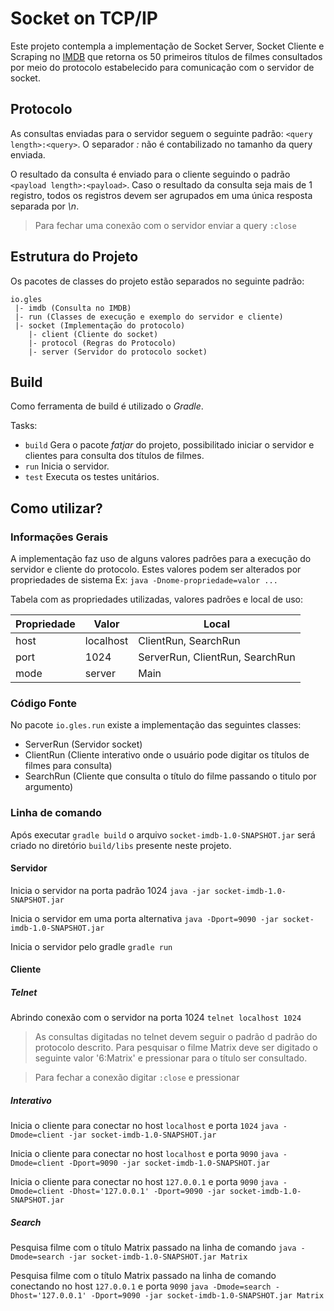 # Socket on TCP/IP

Este projeto contempla a implementação de Socket Server, Socket Cliente e Scraping no [IMDB](https://www.imdb.com.br) que retorna os 50 primeiros títulos de filmes consultados por meio do protocolo estabelecido para comunicação com o servidor de socket.     

## Protocolo

As consultas enviadas para o servidor seguem o seguinte padrão: `<query length>:<query>`. O separador *:* não é contabilizado no tamanho da query enviada.

O resultado da consulta é enviado para o cliente seguindo o padrão `<payload length>:<payload>`. Caso o resultado da consulta seja mais de 1 registro, todos os registros devem ser agrupados em uma única resposta separada por *\n*.

> Para fechar uma conexão com o servidor enviar a query `:close`
 
## Estrutura do Projeto

Os pacotes de classes do projeto estão separados no seguinte padrão:
```
io.gles
 |- imdb (Consulta no IMDB)
 |- run (Classes de execução e exemplo do servidor e cliente)
 |- socket (Implementação do protocolo)
    |- client (Cliente do socket)
    |- protocol (Regras do Protocolo)
    |- server (Servidor do protocolo socket)
```

## Build

Como ferramenta de build é utilizado o *Gradle*.

Tasks:

* `build` Gera o pacote _fatjar_ do projeto, possibilitado iniciar o servidor e clientes para consulta dos títulos de filmes.
* `run` Inicia o servidor.
* `test` Executa os testes unitários.

## Como utilizar?

### Informações Gerais

A implementação faz uso de alguns valores padrões para a execução do servidor e cliente do protocolo.
Estes valores podem ser alterados por propriedades de sistema Ex:  `java -Dnome-propriedade=valor ...`

Tabela com as propriedades utilizadas, valores padrões e local de uso:

Propriedade | Valor | Local
--- | --- | ---
host | localhost | ClientRun, SearchRun
port | 1024 | ServerRun, ClientRun, SearchRun
mode | server | Main
    
### Código Fonte

No pacote `io.gles.run` existe a implementação das seguintes classes:

* ServerRun (Servidor socket)
* ClientRun (Cliente interativo onde o usuário pode digitar os títulos de filmes para consulta)
* SearchRun (Cliente que consulta o título do filme passando o titulo por argumento)

### Linha de comando

Após executar `gradle build` o arquivo `socket-imdb-1.0-SNAPSHOT.jar` será criado no diretório `build/libs` presente neste projeto. 

#### Servidor
    
Inicia o servidor na porta padrão 1024
`java -jar socket-imdb-1.0-SNAPSHOT.jar`

Inicia o servidor em uma porta alternativa
`java -Dport=9090 -jar socket-imdb-1.0-SNAPSHOT.jar`

Inicia o servidor pelo gradle
`gradle run`

#### Cliente

##### Telnet

Abrindo conexão com o servidor na porta 1024
`telnet localhost 1024`

>As consultas digitadas no telnet devem seguir o padrão d padrão do protocolo descrito.
>Para pesquisar o filme Matrix deve ser digitado o seguinte valor '6:Matrix' e pressionar <enter> para o título ser consultado.

>Para fechar a conexão digitar `:close` e pressionar <enter>


##### Interativo

Inicia o cliente para conectar no host `localhost` e porta `1024`
`java -Dmode=client -jar socket-imdb-1.0-SNAPSHOT.jar`

Inicia o cliente para conectar no host `localhost` e porta `9090`
`java -Dmode=client -Dport=9090 -jar socket-imdb-1.0-SNAPSHOT.jar`

Inicia o cliente para conectar no host `127.0.0.1` e porta `9090`
`java -Dmode=client -Dhost='127.0.0.1' -Dport=9090 -jar socket-imdb-1.0-SNAPSHOT.jar`

##### Search

Pesquisa filme com o título Matrix passado na linha de comando
`java -Dmode=search -jar socket-imdb-1.0-SNAPSHOT.jar Matrix`

Pesquisa filme com o título Matrix passado na linha de comando conectando no host `127.0.0.1` e porta `9090`
`java -Dmode=search -Dhost='127.0.0.1' -Dport=9090 -jar socket-imdb-1.0-SNAPSHOT.jar Matrix`
